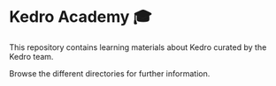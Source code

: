 # Kedro Academy 🎓

This repository contains learning materials about Kedro curated by the Kedro team.

Browse the different directories for further information.
